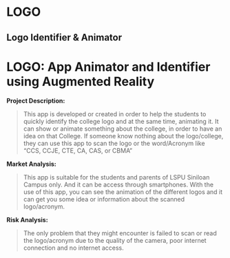 # LOGO
## Logo Identifier & Animator

# LOGO: App Animator and Identifier using Augmented Reality

 **Project Description:**

>This app is developed or created in order to help the students to quickly identify the college logo and at the same time, animating it. It can show or animate something about the college, in order to have an idea on that College.
If someone know nothing about the logo/college, they can use this app to scan the logo or the word/Acronym like “CCS, CCJE, CTE, CA, CAS, or CBMA”

**Market Analysis:**

>This app is suitable for the students and parents of LSPU Siniloan Campus only. And it can be access through smartphones. With the use of this app, you can see the animation of the different logos and it can get you some idea or information about the scanned logo/acronym. 
  
**Risk Analysis:**
	
>The only problem that they might encounter is failed to scan or read the logo/acronym due to the quality of the camera, poor internet connection and no internet access.


